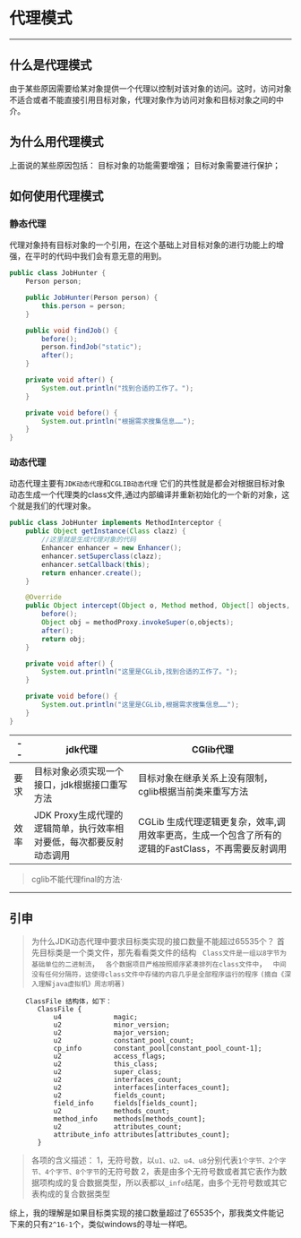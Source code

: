 ﻿# 代理模式

---

## 什么是代理模式
由于某些原因需要给某对象提供一个代理以控制对该对象的访问。这时，访问对象不适合或者不能直接引用目标对象，代理对象作为访问对象和目标对象之间的中介。

## 为什么用代理模式
上面说的某些原因包括：
目标对象的功能需要增强；
目标对象需要进行保护；

## 如何使用代理模式
### 静态代理
代理对象持有目标对象的一个引用，在这个基础上对目标对象的进行功能上的增强，在平时的代码中我们会有意无意的用到。
```java
public class JobHunter {
    Person person;

    public JobHunter(Person person) {
        this.person = person;
    }

    public void findJob() {
        before();
        person.findJob("static");
        after();
    }

    private void after() {
        System.out.println("找到合适的工作了。");
    }

    private void before() {
        System.out.println("根据需求搜集信息……");
    }
}
```
### 动态代理
动态代理主要有`JDK动态代理`和`CGLIB动态代理`
它们的共性就是都会对根据目标对象动态生成一个代理类的class文件,通过内部编译并重新初始化的一个新的对象，这个就是我们的代理对象。
```java
public class JobHunter implements MethodInterceptor {
    public Object getInstance(Class clazz) {
        //这里就是生成代理对象的代码
        Enhancer enhancer = new Enhancer();
        enhancer.setSuperclass(clazz);
        enhancer.setCallback(this);
        return enhancer.create();
    }

    @Override
    public Object intercept(Object o, Method method, Object[] objects, MethodProxy methodProxy) throws Throwable {
        before();
        Object obj = methodProxy.invokeSuper(o,objects);
        after();
        return obj;
    }

    private void after() {
        System.out.println("这里是CGLib,找到合适的工作了。");
    }

    private void before() {
        System.out.println("这里是CGLib,根据需求搜集信息……");
    }
}
```

--|jdk代理|CGlib代理
----|----|----
要求|目标对象必须实现一个接口，jdk根据接口重写方法|目标对象在继承关系上没有限制，cglib根据当前类来重写方法
效率|JDK Proxy生成代理的逻辑简单，执行效率相对要低，每次都要反射动态调用|CGLib 生成代理逻辑更复杂，效率,调用效率更高，生成一个包含了所有的逻辑的FastClass，不再需要反射调用
> cglib不能代理final的方法·

---
## 引申
> 为什么JDK动态代理中要求目标类实现的接口数量不能超过65535个？
首先目标类是一个类文件，那先看看类文件的结构
       ` Class文件是一组以8字节为基础单位的二进制流`，
       ` 各个数据项目严格按照顺序紧凑排列在class文件中`，
       ` 中间没有任何分隔符，这使得class文件中存储的内容几乎是全部程序运行的程序`
       `(摘自《深入理解java虚拟机》周志明著)`
```
    ClassFile 结构体，如下：
       ClassFile {
           u4             magic;
           u2             minor_version;
           u2             major_version;
           u2             constant_pool_count;
           cp_info        constant_pool[constant_pool_count-1];
           u2             access_flags;
           u2             this_class;
           u2             super_class;
           u2             interfaces_count;
           u2             interfaces[interfaces_count];
           u2             fields_count;
           field_info     fields[fields_count];
           u2             methods_count;
           method_info    methods[methods_count];
           u2             attributes_count;
           attribute_info attributes[attributes_count];
       }
```
>各项的含义描述：
     1，无符号数，以`u1、u2、u4、u8`分别代表`1个字节、2个字节、4个字节、8个字节`的无符号数
2，表是由多个无符号数或者其它表作为数据项构成的复合数据类型，所以表都以`_info`结尾，由多个无符号数或其它表构成的复合数据类型

综上，我的理解是如果目标类实现的接口数量超过了65535个，那我类文件能记下来的只有`2^16-1`个，类似windows的寻址一样吧。





